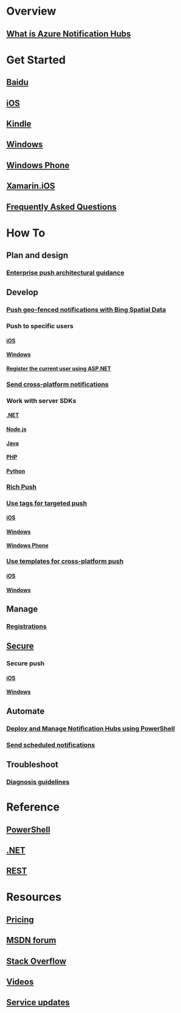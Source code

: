 # Overview
## [What is Azure Notification Hubs](notification-hubs-push-notification-overview.md)
# Get Started
## [Baidu](notification-hubs-baidu-china-android-notifications-get-started.md)
## [iOS](notification-hubs-ios-apple-push-notification-apns-get-started.md)
## [Kindle](notification-hubs-kindle-amazon-adm-push-notification.md)
## [Windows](notification-hubs-windows-store-dotnet-get-started-wns-push-notification.md)
## [Windows Phone](notification-hubs-windows-mobile-push-notifications-mpns.md)
## [Xamarin.iOS](xamarin-notification-hubs-ios-push-notification-apns-get-started.md)
## [Frequently Asked Questions](notification-hubs-push-notification-faq.md)

# How To
## Plan and design
### [Enterprise push architectural guidance](notification-hubs-enterprise-push-notification-architecture.md)

## Develop
### [Push geo-fenced notifications with Bing Spatial Data](notification-hubs-push-bing-spartial-data-geofencing-notification.md)
### Push to specific users
#### [iOS](notification-hubs-aspnet-backend-ios-apple-apns-notification.md)
#### [Windows](notification-hubs-aspnet-backend-windows-dotnet-wns-notification.md)

#### [Register the current user using ASP.NET](notification-hubs-ios-aspnet-register-user-from-backend-to-push-notification.md)
### [Send cross-platform notifications](notification-hubs-aspnet-cross-platform-notification.md)
### Work with server SDKs
#### [.NET](https://msdn.microsoft.com/library/mt414893.aspx)
#### [Node.js](notification-hubs-nodejs-push-notification-tutorial.md)
#### [Java](notification-hubs-java-push-notification-tutorial.md)
#### [PHP](notification-hubs-php-push-notification-tutorial.md)
#### [Python](notification-hubs-python-push-notification-tutorial.md)
### [Rich Push](notification-hubs-aspnet-backend-ios-apple-push-notification-service-apns-rich.md)
### [Use tags for targeted push](notification-hubs-tags-segment-push-message.md)
#### [iOS](notification-hubs-ios-xplat-segmented-apns-push-notification.md)
#### [Windows](notification-hubs-windows-notification-dotnet-push-xplat-segmented-wns.md)
#### [Windows Phone](notification-hubs-windows-phone-push-xplat-segmented-mpns-notification.md)
### [Use templates for cross-platform push](notification-hubs-templates-cross-platform-push-messages.md)
#### [iOS](notification-hubs-ios-xplat-localized-apns-push-notification.md)
#### [Windows](notification-hubs-windows-store-dotnet-xplat-localized-wns-push-notification.md)

## Manage
### [Registrations](notification-hubs-push-notification-registration-management.md)

## [Secure](notification-hubs-push-notification-security.md)
### Secure push
#### [iOS](notification-hubs-aspnet-backend-ios-push-apple-apns-secure-notification.md)
#### [Windows](notification-hubs-aspnet-backend-windows-dotnet-wns-secure-push-notification.md)

## Automate
### [Deploy and Manage Notification Hubs using PowerShell](notification-hubs-deploy-and-manage-powershell.md)
### [Send scheduled notifications](notification-hubs-send-push-notifications-scheduled.md)

## Troubleshoot
### [Diagnosis guidelines](notification-hubs-push-notification-fixer.md)

# Reference
## [PowerShell](https://docs.microsoft.com/powershell/resourcemanager/azurerm.notificationhubs/v2.3.0/azurerm.notificationhubs)
## [.NET](https://docs.microsoft.com/dotnet/api/microsoft.azure.notificationhubs)
## [REST](https://docs.microsoft.com/rest/api/notificationhubs)

# Resources
## [Pricing](https://www.azure.cn/pricing/details/notification-hubs/)
## [MSDN forum](https://social.msdn.microsoft.com/Forums/azure/en-US/home?forum=notificationhubs)
## [Stack Overflow](http://stackoverflow.com/questions/tagged/azure-notificationhub)
## [Videos](https://azure.microsoft.com/documentation/videos/index/?services=notification-hubs)
## [Service updates](https://azure.microsoft.com/updates/?product=notification-hubs)
